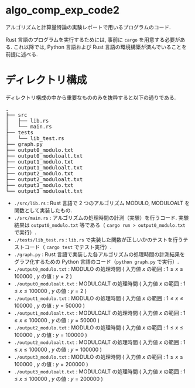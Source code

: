 # algo_comp_exp_code2
アルゴリズムと計算量特論の実験レポートで用いるプログラムのコード.

Rust 言語のプログラムを実行するためには, 事前に `cargo` を用意する必要がある.
これ以降では, Python 言語および Rust 言語の環境構築が済んでいることを前提に述べる.

# ディレクトリ構成
ディレクトリ構成の中から重要なもののみを抜粋すると以下の通りである.
<pre>
.
├── src
│   ├── lib.rs
│   └── main.rs
├── tests
│   └── lib_test.rs
├── graph.py
├── output0_modulo.txt
├── output0_moduloalt.txt
├── output1_modulo.txt
├── output1_moduloalt.txt
├── output2_modulo.txt
├── output2_moduloalt.txt
├── output3_modulo.txt
└── output3_moduloalt.txt
</pre>

- `./src/lib.rs` : Rust 言語で $2$ つのアルゴリズム MODULO, MODULOALT を関数として実装したもの.
- `./src/main.rs` : アルゴリズムの処理時間の計測（実験）を行うコード. 実験結果は `output0_modulo.txt` 等である（ `cargo run > output0_modulo.txt` で実行）.
- `./tests/lib_test.rs` : `lib.rs` で実装した関数が正しいかのテストを行うテストコード（ `cargo test` でテスト実行）.
- `./graph.py` : Rust 言語で実装した各アルゴリズムの処理時間の計測結果をグラフ化するための Python 言語のコード（`python graph.py` で実行）.
- `./output0_modulo.txt` : MODULO の処理時間 $($ 入力値 $x$ の範囲 : $1 \le x \le 100000$ , $y$ の値 : $y = 2$ $)$
- `./output0_moduloalt.txt` : MODULOALT の処理時間 $($ 入力値 $x$ の範囲 : $1 \le x \le 100000$ , $y$ の値 : $y = 2$ $)$
- `./output1_modulo.txt` : MODULO の処理時間 $($ 入力値 $x$ の範囲 : $1 \le x \le 100000$ , $y$ の値 : $y = 50000$ $)$
- `./output1_moduloalt.txt` : MODULOALT の処理時間 $($ 入力値 $x$ の範囲 : $1 \le x \le 100000$ , $y$ の値 : $y = 50000$ $)$
- `./output2_modulo.txt` : MODULO の処理時間 $($ 入力値 $x$ の範囲 : $1 \le x \le 100000$ , $y$ の値 : $y = 100000$ $)$
- `./output2_moduloalt.txt` : MODULOALT の処理時間 $($ 入力値 $x$ の範囲 : $1 \le x \le 100000$ , $y$ の値 : $y = 100000$ $)$
- `./output3_modulo.txt` : MODULO の処理時間 $($ 入力値 $x$ の範囲 : $1 \le x \le 100000$ , $y$ の値 : $y = 200000$ $)$
- `./output3_moduloalt.txt` : MODULOALT の処理時間 $($ 入力値 $x$ の範囲 : $1 \le x \le 100000$ , $y$ の値 : $y = 200000$ $)$